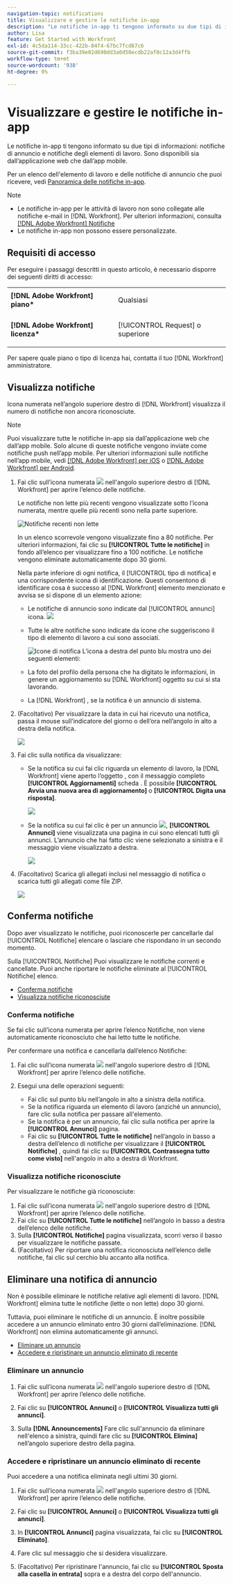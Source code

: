 ```yaml
---
navigation-topic: notifications
title: Visualizzare e gestire le notifiche in-app
description: "Le notifiche in-app ti tengono informato su due tipi di informazioni: notifiche di annuncio e notifiche degli elementi di lavoro. Sono disponibili sia dall’applicazione web che dall’app mobile."
author: Lisa
feature: Get Started with Workfront
exl-id: 4c5da114-33cc-422b-84f4-67bc7fcd67c6
source-git-commit: f3ba39e02d690dd3a0d50ecdb22af0c12a3d4ffb
workflow-type: tm+mt
source-wordcount: '938'
ht-degree: 0%

---
```


# Visualizzare e gestire le notifiche in-app

Le notifiche in-app ti tengono informato su due tipi di informazioni: notifiche di annuncio e notifiche degli elementi di lavoro. Sono disponibili sia dall’applicazione web che dall’app mobile.

Per un elenco dell&#39;elemento di lavoro e delle notifiche di annuncio che puoi ricevere, vedi [Panoramica delle notifiche in-app](../../workfront-basics/using-notifications/in-app-notifications-overview.md).

>[!NOTE]
>
>* Le notifiche in-app per le attività di lavoro non sono collegate alle notifiche e-mail in [!DNL Workfront]. Per ulteriori informazioni, consulta [[!DNL Adobe Workfront] Notifiche](../../workfront-basics/using-notifications/wf-notifications.md)
>* Le notifiche in-app non possono essere personalizzate.
>




## Requisiti di accesso

Per eseguire i passaggi descritti in questo articolo, è necessario disporre dei seguenti diritti di accesso:

<table style="table-layout:auto"> 
 <col> 
 </col> 
 <col> 
 </col> 
 <tbody> 
  <tr> 
   <td role="rowheader"><strong>[!DNL Adobe Workfront] piano*</strong></td> 
   <td> <p>Qualsiasi</p> </td> 
  </tr> 
  <tr> 
   <td role="rowheader"><strong>[!DNL Adobe Workfront] licenza*</strong></td> 
   <td> <p>[!UICONTROL Request] o superiore</p> </td> 
  </tr> 
 </tbody> 
</table>

Per sapere quale piano o tipo di licenza hai, contatta il tuo [!DNL Workfront] amministratore.

## Visualizza notifiche

Icona numerata nell’angolo superiore destro di [!DNL Workfront] visualizza il numero di notifiche non ancora riconosciute.

>[!NOTE]
>
>Puoi visualizzare tutte le notifiche in-app sia dall’applicazione web che dall’app mobile. Solo alcune di queste notifiche vengono inviate come notifiche push nell’app mobile. Per ulteriori informazioni sulle notifiche nell’app mobile, vedi [[!DNL Adobe Workfront] per iOS](../../workfront-basics/mobile-apps/using-the-workfront-mobile-app/workfront-for-ios.md) o [[!DNL Adobe Workfront] per Android](../../workfront-basics/mobile-apps/using-the-workfront-mobile-app/workfront-for-android.md).

1. Fai clic sull’icona numerata ![](assets/notifications-icon-jewel.jpg) nell&#39;angolo superiore destro di [!DNL Workfront] per aprire l’elenco delle notifiche.

   Le notifiche non lette più recenti vengono visualizzate sotto l’icona numerata, mentre quelle più recenti sono nella parte superiore.

   ![Notifiche recenti non lette](assets/qs-notifications-350x330.png)

   In un elenco scorrevole vengono visualizzate fino a 80 notifiche. Per ulteriori informazioni, fai clic su **[!UICONTROL Tutte le notifiche]** in fondo all’elenco per visualizzare fino a 100 notifiche. Le notifiche vengono eliminate automaticamente dopo 30 giorni.

   Nella parte inferiore di ogni notifica, il [!UICONTROL tipo di notifica] e una corrispondente icona di identificazione. Questi consentono di identificare cosa è successo al [!DNL Workfront] elemento menzionato e avvisa se si dispone di un elemento azione:

   * Le notifiche di annuncio sono indicate dal [!UICONTROL annunci] icona. ![](assets/announcement.png)

   * Tutte le altre notifiche sono indicate da icone che suggeriscono il tipo di elemento di lavoro a cui sono associati.

      ![Icone di notifica](assets/ntfcntype&icon-350x330.png)
L’icona a destra del punto blu mostra uno dei seguenti elementi:

   * La foto del profilo della persona che ha digitato le informazioni, in genere un aggiornamento su [!DNL Workfront] oggetto su cui si sta lavorando.
   * La [!DNL Workfront] , se la notifica è un annuncio di sistema.


1. (Facoltativo) Per visualizzare la data in cui hai ricevuto una notifica, passa il mouse sull’indicatore del giorno o dell’ora nell’angolo in alto a destra della notifica.

   ![](assets/hoveroverdate-350x437.png)

1. Fai clic sulla notifica da visualizzare:

   * Se la notifica su cui fai clic riguarda un elemento di lavoro, la [!DNL Workfront] viene aperto l’oggetto , con il messaggio completo **[!UICONTROL Aggiornamenti]** scheda . È possibile **[!UICONTROL Avvia una nuova area di aggiornamento]** o **[!UICONTROL Digita una risposta]**.

      ![](assets/object-opens-click-work-ntfctn-qs-350x183.png)

   * Se la notifica su cui fai clic è per un annuncio ![](assets/announcement.png), **[!UICONTROL Annunci]** viene visualizzata una pagina in cui sono elencati tutti gli annunci. L’annuncio che hai fatto clic viene selezionato a sinistra e il messaggio viene visualizzato a destra.

      ![](assets/announcements-page-qs-350x210.png)

1. (Facoltativo) Scarica gli allegati inclusi nel messaggio di notifica o scarica tutti gli allegati come file ZIP.

   ![](assets/download-attachments-350x106.png)

## Conferma notifiche

Dopo aver visualizzato le notifiche, puoi riconoscerle per cancellarle dal [!UICONTROL Notifiche] elencare o lasciare che rispondano in un secondo momento.

Sulla [!UICONTROL Notifiche] Puoi visualizzare le notifiche correnti e cancellate. Puoi anche riportare le notifiche eliminate al [!UICONTROL Notifiche] elenco.

* [Conferma notifiche](#acknowledge-notifications)
* [Visualizza notifiche riconosciute](#view-acknowledged-notifications)

### Conferma notifiche

Se fai clic sull’icona numerata per aprire l’elenco Notifiche, non viene automaticamente riconosciuto che hai letto tutte le notifiche.

Per confermare una notifica e cancellarla dall’elenco Notifiche:

1. Fai clic sull’icona numerata ![](assets/notifications-icon-jewel.jpg) nell&#39;angolo superiore destro di [!DNL Workfront] per aprire l’elenco delle notifiche.
1. Esegui una delle operazioni seguenti:

   * Fai clic sul punto blu nell’angolo in alto a sinistra della notifica.
   * Se la notifica riguarda un elemento di lavoro (anziché un annuncio), fare clic sulla notifica per passare all&#39;elemento.
   * Se la notifica è per un annuncio, fai clic sulla notifica per aprire la **[!UICONTROL Annunci]** pagina.
   * Fai clic su **[!UICONTROL Tutte le notifiche]** nell’angolo in basso a destra dell’elenco di notifiche per visualizzare il **[!UICONTROL Notifiche]** , quindi fai clic su **[!UICONTROL Contrassegna tutto come visto]** nell&#39;angolo in alto a destra di Workfront.

### Visualizza notifiche riconosciute

Per visualizzare le notifiche già riconosciute:

1. Fai clic sull’icona numerata ![](assets/notifications-icon-jewel.jpg) nell&#39;angolo superiore destro di [!DNL Workfront] per aprire l’elenco delle notifiche.
1. Fai clic su **[!UICONTROL Tutte le notifiche]** nell’angolo in basso a destra dell’elenco delle notifiche.
1. Sulla **[!UICONTROL Notifiche]** pagina visualizzata, scorri verso il basso per visualizzare le notifiche passate.
1. (Facoltativo) Per riportare una notifica riconosciuta nell’elenco delle notifiche, fai clic sul cerchio blu accanto alla notifica.

## Eliminare una notifica di annuncio

Non è possibile eliminare le notifiche relative agli elementi di lavoro. [!DNL Workfront] elimina tutte le notifiche (lette o non lette) dopo 30 giorni.

Tuttavia, puoi eliminare le notifiche di un annuncio. È inoltre possibile accedere a un annuncio eliminato entro 30 giorni dall’eliminazione. [!DNL Workfront] non elimina automaticamente gli annunci.

* [Eliminare un annuncio](#delete-an-announcement)
* [Accedere e ripristinare un annuncio eliminato di recente](#access-and-restore-an-announcement-you-deleted-recently)

### Eliminare un annuncio

1. Fai clic sull’icona numerata ![](assets/notifications-icon-jewel.jpg) nell&#39;angolo superiore destro di [!DNL Workfront] per aprire l’elenco delle notifiche.
1. Fai clic su **[!UICONTROL Annunci]** o **[!UICONTROL Visualizza tutti gli annunci]**.

1. Sulla **[!DNL Announcements]** Fare clic sull&#39;annuncio da eliminare nell&#39;elenco a sinistra, quindi fare clic su **[!UICONTROL Elimina]** nell’angolo superiore destro della pagina.

### Accedere e ripristinare un annuncio eliminato di recente

Puoi accedere a una notifica eliminata negli ultimi 30 giorni.

1. Fai clic sull’icona numerata ![](assets/notifications-icon-jewel.jpg) nell&#39;angolo superiore destro di [!DNL Workfront] per aprire l’elenco delle notifiche.
1. Fai clic su **[!UICONTROL Annunci]** o **[!UICONTROL Visualizza tutti gli annunci]**.

1. In **[!UICONTROL Annunci]** pagina visualizzata, fai clic su **[!UICONTROL Eliminato]**.

1. Fare clic sul messaggio che si desidera visualizzare.
1. (Facoltativo) Per ripristinare l&#39;annuncio, fai clic su **[!UICONTROL Sposta alla casella in entrata]** sopra e a destra del corpo dell&#39;annuncio.
